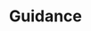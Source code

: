 ---
title: "Guidance"
permalink: /spells/guidance/
tags:
  - Spell
  - Cantrip
  - Divination
available_for:
  - Cleric
  - Druid
level: "Cantrip"
school: "Divination"
range: "Touch"
comp:
  - V
  - S
duration: "1 Minute"
concentration: true
description: |
  You touch one willing creature. Once before the spell ends, the target can roll a d4 and add the number rolled to one ability check of its choice. It can roll the die before or after making the ability check. The spell then ends.
excerpt: "You touch one willing creature."
source: "Basic Rules"
---